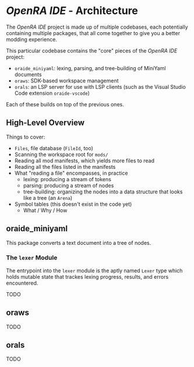 # _OpenRA IDE_ - Architecture

The _OpenRA IDE_ project is made up of multiple codebases, each potentially containing multiple packages, that all come together to give you a better modding experience.

This particular codebase contains the "core" pieces of the _OpenRA IDE_ project:

- `oraide_miniyaml`: lexing, parsing, and tree-building of MiniYaml documents
- `oraws`: SDK-based workspace management
- `orals`: an LSP server for use with LSP clients (such as the Visual Studio Code extension `oraide-vscode`)

Each of these builds on top of the previous ones.

## High-Level Overview

Things to cover:
- `Files`, file database (`FileId`, too)
- Scanning the workspace root for `mods/`
- Reading all mod manifests, which yields more files to read
- Reading all the files listed in the manifests
- What "reading a file" encompasses, in practice
    - lexing: producing a stream of tokens
    - parsing: producing a stream of nodes
    - tree-building: organizing the nodes into a data structure that looks like a tree (an `Arena`)
- Symbol tables (this doesn't exist in the code yet)
    - What / Why / How

## oraide_miniyaml

This package converts a text document into a tree of nodes.

### The `lexer` Module

The entrypoint into the `lexer` module is the aptly named `Lexer` type which holds mutable state that trackes lexing progress, results, and errors encountered.

TODO

## oraws

TODO

## orals

TODO